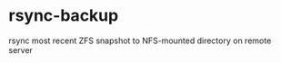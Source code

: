 rsync-backup
============

rsync most recent ZFS snapshot to NFS-mounted directory on remote server

